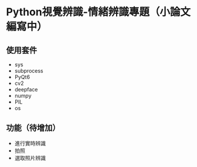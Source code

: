# Python視覺辨識-情緒辨識專題（小論文編寫中）

## 使用套件
- sys
- subprocess
- PyQt6
- cv2
- deepface
- numpy
- PIL
- os

## 功能（待增加）
- 進行實時辨識
- 拍照
- 選取照片辨識
